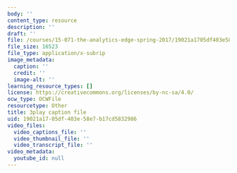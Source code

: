 ```yaml
---
body: ''
content_type: resource
description: ''
draft: ''
file: /courses/15-071-the-analytics-edge-spring-2017/19021a1705df403e58e7b17cd5832986_JcKvI821H0c.srt
file_size: 16523
file_type: application/x-subrip
image_metadata:
  caption: ''
  credit: ''
  image-alt: ''
learning_resource_types: []
license: https://creativecommons.org/licenses/by-nc-sa/4.0/
ocw_type: OCWFile
resourcetype: Other
title: 3play caption file
uid: 19021a17-05df-403e-58e7-b17cd5832986
video_files:
  video_captions_file: ''
  video_thumbnail_file: ''
  video_transcript_file: ''
video_metadata:
  youtube_id: null
---
```

